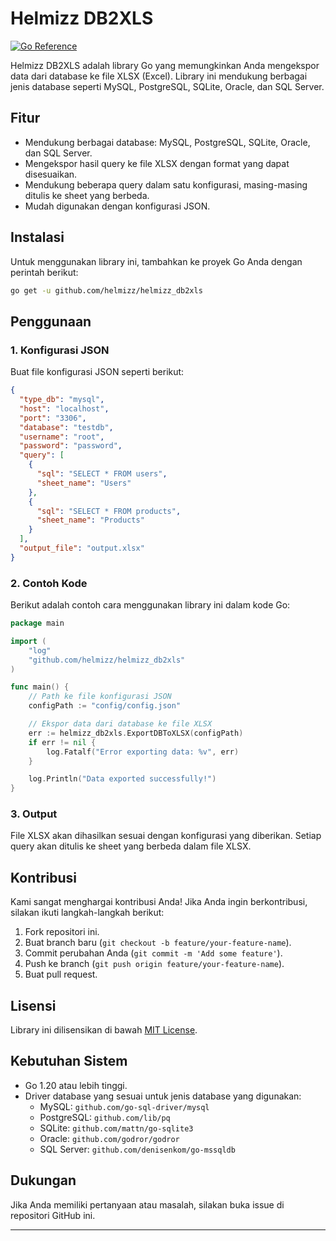 

# Helmizz DB2XLS

[![Go Reference](https://pkg.go.dev/badge/github.com/helmizz/helmizz_db2xls.svg)](https://pkg.go.dev/github.com/helmizz/helmizz_db2xls)

Helmizz DB2XLS adalah library Go yang memungkinkan Anda mengekspor data dari database ke file XLSX (Excel). Library ini mendukung berbagai jenis database seperti MySQL, PostgreSQL, SQLite, Oracle, dan SQL Server.

## Fitur
- Mendukung berbagai database: MySQL, PostgreSQL, SQLite, Oracle, dan SQL Server.
- Mengekspor hasil query ke file XLSX dengan format yang dapat disesuaikan.
- Mendukung beberapa query dalam satu konfigurasi, masing-masing ditulis ke sheet yang berbeda.
- Mudah digunakan dengan konfigurasi JSON.

## Instalasi
Untuk menggunakan library ini, tambahkan ke proyek Go Anda dengan perintah berikut:
```bash
go get -u github.com/helmizz/helmizz_db2xls
```

## Penggunaan
### 1. Konfigurasi JSON
Buat file konfigurasi JSON seperti berikut:
```json
{
  "type_db": "mysql",
  "host": "localhost",
  "port": "3306",
  "database": "testdb",
  "username": "root",
  "password": "password",
  "query": [
    {
      "sql": "SELECT * FROM users",
      "sheet_name": "Users"
    },
    {
      "sql": "SELECT * FROM products",
      "sheet_name": "Products"
    }
  ],
  "output_file": "output.xlsx"
}
```

### 2. Contoh Kode
Berikut adalah contoh cara menggunakan library ini dalam kode Go:
```go
package main

import (
	"log"
	"github.com/helmizz/helmizz_db2xls"
)

func main() {
	// Path ke file konfigurasi JSON
	configPath := "config/config.json"

	// Ekspor data dari database ke file XLSX
	err := helmizz_db2xls.ExportDBToXLSX(configPath)
	if err != nil {
		log.Fatalf("Error exporting data: %v", err)
	}

	log.Println("Data exported successfully!")
}
```

### 3. Output
File XLSX akan dihasilkan sesuai dengan konfigurasi yang diberikan. Setiap query akan ditulis ke sheet yang berbeda dalam file XLSX.

## Kontribusi
Kami sangat menghargai kontribusi Anda! Jika Anda ingin berkontribusi, silakan ikuti langkah-langkah berikut:
1. Fork repositori ini.
2. Buat branch baru (`git checkout -b feature/your-feature-name`).
3. Commit perubahan Anda (`git commit -m 'Add some feature'`).
4. Push ke branch (`git push origin feature/your-feature-name`).
5. Buat pull request.

## Lisensi
Library ini dilisensikan di bawah [MIT License](LICENSE).

## Kebutuhan Sistem
- Go 1.20 atau lebih tinggi.
- Driver database yang sesuai untuk jenis database yang digunakan:
  - MySQL: `github.com/go-sql-driver/mysql`
  - PostgreSQL: `github.com/lib/pq`
  - SQLite: `github.com/mattn/go-sqlite3`
  - Oracle: `github.com/godror/godror`
  - SQL Server: `github.com/denisenkom/go-mssqldb`

## Dukungan
Jika Anda memiliki pertanyaan atau masalah, silakan buka issue di repositori GitHub ini.

---
